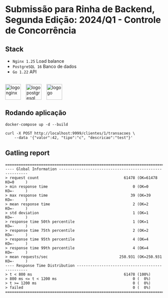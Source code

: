# Submissão para Rinha de Backend, Segunda Edição: 2024/Q1 - Controle de Concorrência

## Stack

- `Nginx 1.25` Load balance
- `PostgreSQL 16` Banco de dados
- `Go 1.22` API

<br/>

<div style="display:flex; vertical-align:middle; align-itens:center;">
    <img src="https://www.vectorlogo.zone/logos/nginx/nginx-ar21.svg" alt="logo nginx" height="50" width="auto" style="padding-right: 1rem;">
    <img src="https://www.vectorlogo.zone/logos/postgresql/postgresql-ar21.svg" alt="logo postgresql" height="50" width="auto" style="padding-right: 1rem;">
    <img src="https://www.vectorlogo.zone/logos/golang/golang-ar21.svg" alt="logo go" height="50" width="auto">
</div>


## Rodando aplicação 

```
docker-compose up -d --build

curl -X POST http://localhost:9999/clientes/1/transacoes \
    --data '{"valor":42, "tipo":"c", "descricao":"test"}'
```
 

## Gatling report

```
================================================================================
---- Global Information --------------------------------------------------------
> request count                                      61478 (OK=61478  KO=0     )
> min response time                                      0 (OK=0      KO=-     )
> max response time                                     39 (OK=39     KO=-     )
> mean response time                                     2 (OK=2      KO=-     )
> std deviation                                          1 (OK=1      KO=-     )
> response time 50th percentile                          1 (OK=1      KO=-     )
> response time 75th percentile                          2 (OK=2      KO=-     )
> response time 95th percentile                          4 (OK=4      KO=-     )
> response time 99th percentile                          4 (OK=4      KO=-     )
> mean requests/sec                                250.931 (OK=250.931 KO=-     )
---- Response Time Distribution ------------------------------------------------
> t < 800 ms                                         61478 (100%)
> 800 ms <= t < 1200 ms                                  0 (  0%)
> t >= 1200 ms                                           0 (  0%)
> failed                                                 0 (  0%)
================================================================================```
